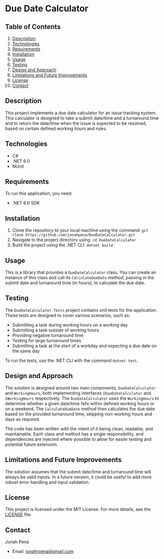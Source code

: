 # Due Date Calculator

## Table of Contents

1. [Description](#description)
2. [Technologies](#technologies)
3. [Requirements](#requirements)
4. [Installation](#installation)
5. [Usage](#usage)
6. [Testing](#testing)
8. [Design and Approach](#design)
9. [Limitations and Future Improvements](#limitations)
9. [License](#license)
10. [Contact](#contact)

## Description <a name="description"></a>

This project implements a due date calculator for an issue tracking system. This calculator is designed to take a submit date/time and a turnaround time and to return the date/time when the issue is expected to be resolved, based on certain defined working hours and rules.


## Technologies <a name="technologies"></a>

- C#
- .NET 6.0
- NUnit

## Requirements <a name="requirements"></a>

To run this application, you need:

- .NET 6.0 SDK

## Installation <a name="installation"></a>

1. Clone the repository to your local machine using the command: `git clone https://github.com/jonahpena/DueDateCalculator.git`
2. Navigate to the project directory using: `cd DueDateCalculator`
3. Build the project using the .NET CLI: `dotnet build`

## Usage <a name="usage"></a>

This is a library that provides a `DueDateCalculator` class. You can create an instance of this class and call its `CalculateDueDate` method, passing in the submit date and turnaround time (in hours), to calculate the due date.

## Testing <a name="testing"></a>

The `DueDateCalculator.Tests` project contains unit tests for the application. These tests are designed to cover various scenarios, such as:

- Submitting a task during working hours on a working day
- Submitting a task outside of working hours
- Providing negative turnaround time
- Testing for large turnaround times
- Submitting a task at the start of a workday and expecting a due date on the same day

To run the tests, use the .NET CLI with the command `dotnet test`.

## Design and Approach <a name="design"></a>

The solution is designed around two main components, `DueDateCalculator` and `WorkingHours`, both implementing interfaces `IDueDateCalculator` and `IWorkingHours` respectively. The `DueDateCalculator` uses the `WorkingHours` to determine whether a given date/time falls within defined working hours or on a weekend. The `CalculateDueDate` method then calculates the due date based on the provided turnaround time, skipping non-working hours and days as required.

The code has been written with the intent of it being clean, readable, and maintainable. Each class and method has a single responsibility, and dependencies are injected where possible to allow for easier testing and potential future extension.


## Limitations and Future Improvements <a name="limitations"></a>

The solution assumes that the submit date/time and turnaround time will always be valid inputs. In a future version, it could be useful to add more robust error handling and input validation. 



## License <a name="license"></a>

This project is licensed under the MIT License. For more details, see the [LICENSE](LICENSE) file.

## Contact <a name="contact"></a>

Jonah Pena
- Email: jonahrpena@gmail.com
